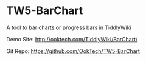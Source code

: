 # TW5-BarChart
A tool to bar charts or progress bars in TiddlyWiki


Demo Site: http://ooktech.com/TiddlyWiki/BarChart/

Git Repo: https://github.com/OokTech/TW5-BarChart

